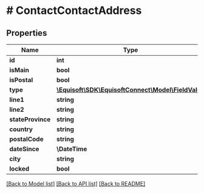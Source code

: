 # # ContactContactAddress

## Properties

Name | Type | Description | Notes
------------ | ------------- | ------------- | -------------
**id** | **int** |  | [optional]
**isMain** | **bool** |  | [optional]
**isPostal** | **bool** |  | [optional]
**type** | [**\Equisoft\SDK\EquisoftConnect\Model\FieldValue**](FieldValue.md) |  | [optional]
**line1** | **string** |  | [optional]
**line2** | **string** |  | [optional]
**stateProvince** | **string** |  | [optional]
**country** | **string** |  | [optional]
**postalCode** | **string** |  | [optional]
**dateSince** | **\DateTime** |  | [optional]
**city** | **string** |  | [optional]
**locked** | **bool** |  | [optional]

[[Back to Model list]](../../README.md#models) [[Back to API list]](../../README.md#endpoints) [[Back to README]](../../README.md)
